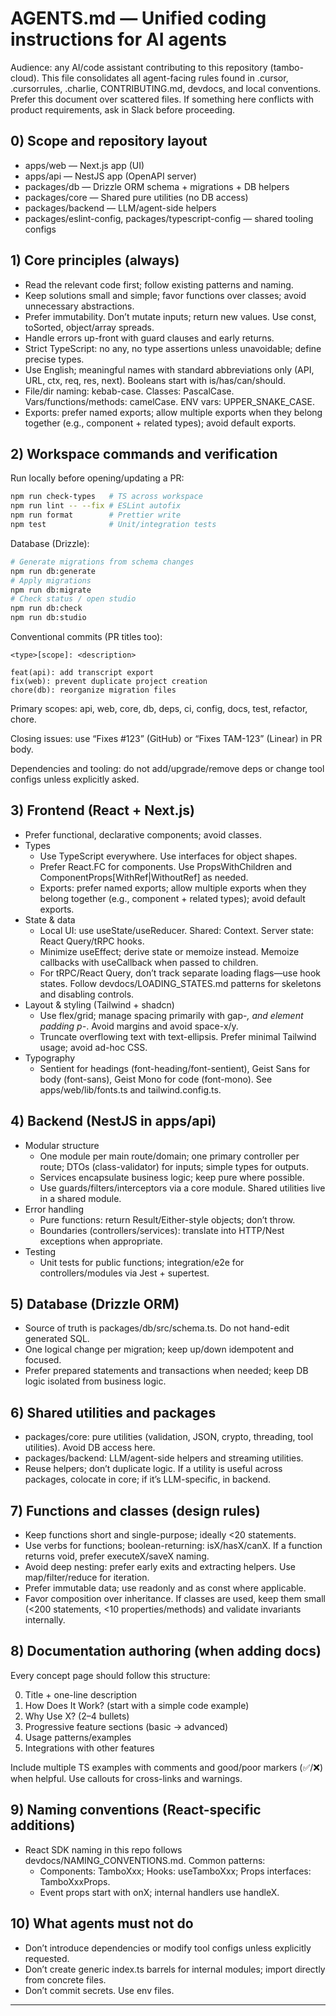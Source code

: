 # AGENTS.md — Unified coding instructions for AI agents

Audience: any AI/code assistant contributing to this repository (tambo-cloud). This file consolidates all agent-facing rules found in .cursor, .cursorrules, .charlie, CONTRIBUTING.md, devdocs, and local conventions. Prefer this document over scattered files. If something here conflicts with product requirements, ask in Slack before proceeding.

## 0) Scope and repository layout

- apps/web — Next.js app (UI)
- apps/api — NestJS app (OpenAPI server)
- packages/db — Drizzle ORM schema + migrations + DB helpers
- packages/core — Shared pure utilities (no DB access)
- packages/backend — LLM/agent-side helpers
- packages/eslint-config, packages/typescript-config — shared tooling configs

## 1) Core principles (always)

- Read the relevant code first; follow existing patterns and naming.
- Keep solutions small and simple; favor functions over classes; avoid unnecessary abstractions.
- Prefer immutability. Don’t mutate inputs; return new values. Use const, toSorted, object/array spreads.
- Handle errors up-front with guard clauses and early returns.
- Strict TypeScript: no any, no type assertions unless unavoidable; define precise types.
- Use English; meaningful names with standard abbreviations only (API, URL, ctx, req, res, next). Booleans start with is/has/can/should.
- File/dir naming: kebab-case. Classes: PascalCase. Vars/functions/methods: camelCase. ENV vars: UPPER_SNAKE_CASE.
- Exports: prefer named exports; allow multiple exports when they belong together (e.g., component + related types); avoid default exports.

## 2) Workspace commands and verification

Run locally before opening/updating a PR:

```bash
npm run check-types   # TS across workspace
npm run lint -- --fix # ESLint autofix
npm run format        # Prettier write
npm test              # Unit/integration tests
```

Database (Drizzle):

```bash
# Generate migrations from schema changes
npm run db:generate
# Apply migrations
npm run db:migrate
# Check status / open studio
npm run db:check
npm run db:studio
```

Conventional commits (PR titles too):

```
<type>[scope]: <description>

feat(api): add transcript export
fix(web): prevent duplicate project creation
chore(db): reorganize migration files
```

Primary scopes: api, web, core, db, deps, ci, config, docs, test, refactor, chore.

Closing issues: use “Fixes #123” (GitHub) or “Fixes TAM-123” (Linear) in PR body.

Dependencies and tooling: do not add/upgrade/remove deps or change tool configs unless explicitly asked.

## 3) Frontend (React + Next.js)

- Prefer functional, declarative components; avoid classes.
- Types
  - Use TypeScript everywhere. Use interfaces for object shapes.
  - Prefer React.FC for components. Use PropsWithChildren and ComponentProps[WithRef|WithoutRef] as needed.
  - Exports: prefer named exports; allow multiple exports when they belong together (e.g., component + related types); avoid default exports.
- State & data
  - Local UI: use useState/useReducer. Shared: Context. Server state: React Query/tRPC hooks.
  - Minimize useEffect; derive state or memoize instead. Memoize callbacks with useCallback when passed to children.
  - For tRPC/React Query, don’t track separate loading flags—use hook states. Follow devdocs/LOADING_STATES.md patterns for skeletons and disabling controls.
- Layout & styling (Tailwind + shadcn)
  - Use flex/grid; manage spacing primarily with gap-_, and element padding p-_. Avoid margins and avoid space-x/y.
  - Truncate overflowing text with text-ellipsis. Prefer minimal Tailwind usage; avoid ad-hoc CSS.
- Typography
  - Sentient for headings (font-heading/font-sentient), Geist Sans for body (font-sans), Geist Mono for code (font-mono). See apps/web/lib/fonts.ts and tailwind.config.ts.

## 4) Backend (NestJS in apps/api)

- Modular structure
  - One module per main route/domain; one primary controller per route; DTOs (class-validator) for inputs; simple types for outputs.
  - Services encapsulate business logic; keep pure where possible.
  - Use guards/filters/interceptors via a core module. Shared utilities live in a shared module.
- Error handling
  - Pure functions: return Result/Either-style objects; don’t throw.
  - Boundaries (controllers/services): translate into HTTP/Nest exceptions when appropriate.
- Testing
  - Unit tests for public functions; integration/e2e for controllers/modules via Jest + supertest.

## 5) Database (Drizzle ORM)

- Source of truth is packages/db/src/schema.ts. Do not hand-edit generated SQL.
- One logical change per migration; keep up/down idempotent and focused.
- Prefer prepared statements and transactions when needed; keep DB logic isolated from business logic.

## 6) Shared utilities and packages

- packages/core: pure utilities (validation, JSON, crypto, threading, tool utilities). Avoid DB access here.
- packages/backend: LLM/agent-side helpers and streaming utilities.
- Reuse helpers; don’t duplicate logic. If a utility is useful across packages, colocate in core; if it’s LLM-specific, in backend.

## 7) Functions and classes (design rules)

- Keep functions short and single-purpose; ideally <20 statements.
- Use verbs for functions; boolean-returning: isX/hasX/canX. If a function returns void, prefer executeX/saveX naming.
- Avoid deep nesting: prefer early exits and extracting helpers. Use map/filter/reduce for iteration.
- Prefer immutable data; use readonly and as const where applicable.
- Favor composition over inheritance. If classes are used, keep them small (<200 statements, <10 properties/methods) and validate invariants internally.

## 8) Documentation authoring (when adding docs)

Every concept page should follow this structure:

0. Title + one-line description
1. How Does It Work? (start with a simple code example)
2. Why Use X? (2–4 bullets)
3. Progressive feature sections (basic → advanced)
4. Usage patterns/examples
5. Integrations with other features

Include multiple TS examples with comments and good/poor markers (✅/❌) when helpful. Use callouts for cross-links and warnings.

## 9) Naming conventions (React-specific additions)

- React SDK naming in this repo follows devdocs/NAMING_CONVENTIONS.md. Common patterns:
  - Components: TamboXxx; Hooks: useTamboXxx; Props interfaces: TamboXxxProps.
  - Event props start with onX; internal handlers use handleX.

## 10) What agents must not do

- Don’t introduce dependencies or modify tool configs unless explicitly requested.
- Don’t create generic index.ts barrels for internal modules; import directly from concrete files.
- Don’t commit secrets. Use env files.

---
